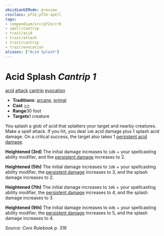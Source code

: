 ```yaml
---
obsidianUIMode: preview
cssclass: pf2e,pf2e-spell
tags:
- compendium/src/pf2e/crb
- spell/cantrip
- trait/acid
- trait/attack
- trait/cantrip
- trait/evocation
aliases: ["Acid Splash"]
---
```

# Acid Splash *Cantrip 1*   
[acid](../../rules/traits/acid.md)  [attack](../../rules/traits/attack.md)  [cantrip](../../rules/traits/cantrip.md)  [evocation](../../rules/traits/evocation.md)  

- **Traditions**: [arcane](../../rules/traits/arcane.md), [primal](../../rules/traits/primal.md)
- **Cast** [>>](../../rules/core-rulebook/chapter-9-playing-the-game.md#Actions "Two-Action") 
- **Range**30 foot
- **Targets**1 creature

You splash a glob of acid that splatters your target and nearby creatures. Make a spell attack. If you hit, you deal `1d6` acid damage plus 1 splash acid damage. On a critical success, the target also takes 1 [persistent acid damage](../../rules/conditions.md#Persistent%20Damage).

**Heightened (3rd)** The initial damage increases to `1d6` + your spellcasting ability modifier, and the [persistent damage](../../rules/conditions.md#Persistent%20Damage) increases to 2.

**Heightened (5th)** The initial damage increases to `2d6` + your spellcasting ability modifier, the [persistent damage](../../rules/conditions.md#Persistent%20Damage) increases to 3, and the splash damage increases to 2.

**Heightened (7th)** The initial damage increases to `3d6` + your spellcasting ability modifier, the [persistent damage](../../rules/conditions.md#Persistent%20Damage) increases to 4, and the splash damage increases to 3.

**Heightened (9th)** The initial damage increases to `4d6` + your spellcasting ability modifier, the [persistent damage](../../rules/conditions.md#Persistent%20Damage) increases to 5, and the splash damage increases to 4.

*Source: Core Rulebook p. 316*